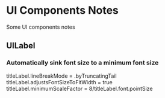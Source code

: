 # UI Components Notes
Some UI components notes

## UILabel
### Automatically sink font size to a minimum font size
titleLabel.lineBreakMode = .byTruncatingTail<br/>
titleLabel.adjustsFontSizeToFitWidth = true<br/>
titleLabel.minimumScaleFactor = 8/titleLabel.font.pointSize

## 
